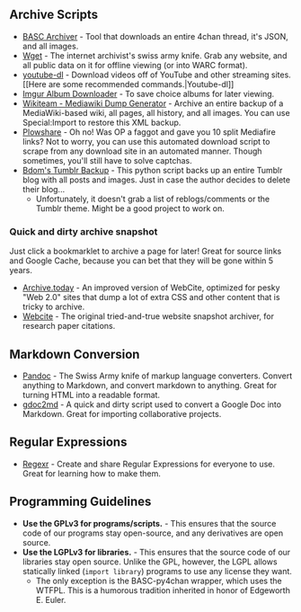 ## Archive Scripts

* [BASC Archiver](https://github.com/bibanon/BASC-Archiver) - Tool that downloads an entire 4chan thread, it's JSON, and all images.
* [Wget](http://github.com/baslqc/baslqc/wiki/Wget) - The internet archivist's swiss army knife. Grab any website, and all public data on it for offline viewing (or into WARC format).
* [youtube-dl](https://github.com/rg3/youtube-dl) - Download videos off of YouTube and other streaming sites. [[Here are some recommended commands.|Youtube-dl]]
* [Imgur Album Downloader](https://github.com/alexgisby/imgur-album-downloader) - To save choice albums for later viewing.
* [Wikiteam - Mediawiki Dump Generator](http://archiveteam.org/index.php?title=WikiTeam#Tools_and_source_code) - Archive an entire backup of a MediaWiki-based wiki, all pages, all history, and all images. You can use Special:Import to restore this XML backup.
* [Plowshare](https://github.com/plowshare/plowshare) - Oh no! Was OP a faggot and gave you 10 split Mediafire links? Not to worry, you can use this automated download script to scrape from any download site in an automated manner. Though sometimes, you'll still have to solve captchas.
* [Bdom's Tumblr Backup](https://github.com/bdoms/tumblr_backup) - This python script backs up an entire Tumblr blog with all posts and images. Just in case the author decides to delete their blog...
  * Unfortunately, it doesn't grab a list of reblogs/comments or the Tumblr theme. Might be a good project to work on.

### Quick and dirty archive snapshot

Just click a bookmarklet to archive a page for later! Great for source links and Google Cache, because you can bet that they will be gone within 5 years.

* [Archive.today](http://archive.today/) - An improved version of WebCite, optimized for pesky "Web 2.0" sites that dump a lot of extra CSS and other content that is tricky to archive.
* [Webcite](http://webcite.org) - The original tried-and-true website snapshot archiver, for research paper citations.

## Markdown Conversion

* [Pandoc](http://johnmacfarlane.net/pandoc/) - The Swiss Army knife of markup language converters. Convert anything to Markdown, and convert markdown to anything. Great for turning HTML into a readable format.
* [gdoc2md](http://lifehacker.com/this-script-converts-google-documents-to-markdown-for-e-511746113) - A quick and dirty script used to convert a Google Doc into Markdown. Great for importing collaborative projects.

## Regular Expressions

* [Regexr](http://www.regexr.com/) - Create and share Regular Expressions for everyone to use. Great for learning how to make them.

## Programming Guidelines

* **Use the GPLv3 for programs/scripts.** - This ensures that the source code of our programs stay open-source, and any derivatives are open source.
* **Use the LGPLv3 for libraries.** - This ensures that the source code of our libraries stay open source. Unlike the GPL, however, the LGPL allows statically linked (`import library`) programs to use any license they want.
  * The only exception is the BASC-py4chan wrapper, which uses the WTFPL. This is a humorous tradition inherited in honor of Edgeworth E. Euler.
